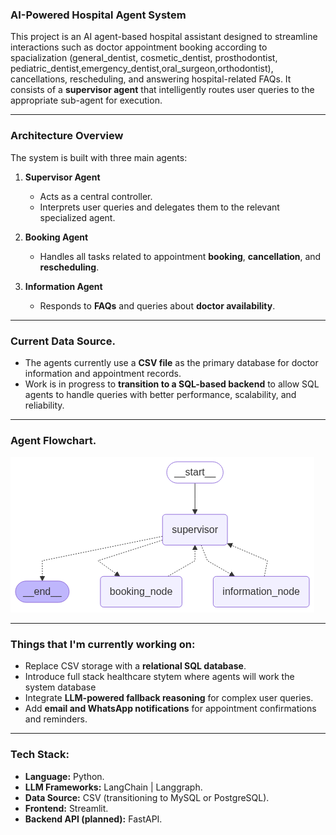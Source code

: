 ### AI-Powered Hospital Agent System

This project is an AI agent-based hospital assistant designed to streamline interactions such as doctor appointment booking according to spacialization (general_dentist, cosmetic_dentist, prosthodontist, pediatric_dentist,emergency_dentist,oral_surgeon,orthodontist), cancellations, rescheduling, and answering hospital-related FAQs. It consists of a **supervisor agent** that intelligently routes user queries to the appropriate sub-agent for execution.

---

### Architecture Overview

The system is built with three main agents:

1. **Supervisor Agent**
   - Acts as a central controller.
   - Interprets user queries and delegates them to the relevant specialized agent.
   
2. **Booking Agent**
   - Handles all tasks related to appointment **booking**, **cancellation**, and **rescheduling**.

3. **Information Agent**
   - Responds to **FAQs** and queries about **doctor availability**.

---

### Current Data Source.

- The agents currently use a **CSV file** as the primary database for doctor information and appointment records.
- Work is in progress to **transition to a SQL-based backend** to allow SQL agents to handle queries with better performance, scalability, and reliability.

---

### Agent Flowchart.

![Agent Architecture](./output.png)

---

### Things that I'm currently working on:

- Replace CSV storage with a **relational SQL database**.
- Introduce full stack healthcare stytem where agents will work the system database
- Integrate **LLM-powered fallback reasoning** for complex user queries.
- Add **email and WhatsApp notifications** for appointment confirmations and reminders.

---

### Tech Stack:

- **Language:** Python.
- **LLM Frameworks:** LangChain | Langgraph.
- **Data Source:** CSV (transitioning to MySQL or PostgreSQL).
- **Frontend:** Streamlit.
- **Backend API (planned):** FastAPI.

